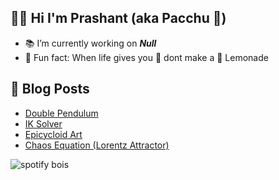 ## 👨‍🔬 Hi I'm Prashant (aka Pacchu 🎍)


- 📚 I’m currently working on ***Null***
- 🍫 Fun fact: When life gives you 🍋 dont make a 🧃 Lemonade

## 📙 Blog Posts

- [Double Pendulum](https://vonneumannscientia.pythonanywhere.com/post/26/)
- [IK Solver](https://vonneumannscientia.pythonanywhere.com/post/25)
- [Epicycloid Art](https://vonneumannscientia.pythonanywhere.com/post/23/)
- [Chaos Equation (Lorentz Attractor)](https://vonneumannscientia.pythonanywhere.com/post/7/)


![spotify bois](https://now-playing-profile-boua5vedb.vercel.app/now-playing)





